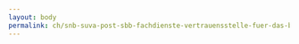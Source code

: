 ```yaml
---
layout: body
permalink: ch/snb-suva-post-sbb-fachdienste-vertrauensstelle-fuer-das-bundespersonal/
---
```


